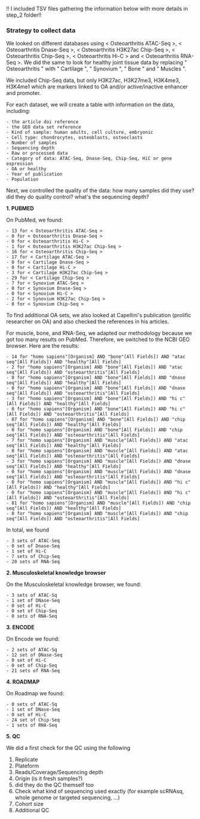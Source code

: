 !! I included TSV files gathering the information below with more details in step_2 folder!!
### Strategy to collect data

We looked on different databases using < Osteoarthritis ATAC-Seq >, < Osteoarthritis Dnase-Seq >, < Osteoarthritis H3K27ac Chip-Seq >, < Osteoarthritis Chip-Seq >, < Osteoarthritis Hi-C > and < Osteoarthritis RNA-Seq >.
We did the same to look for healthy joint tissue data by replacing " Osteoarthritis " with " Cartilage ", " Synovium ", " Bone " and " Muscles ". 

We included Chip-Seq data, but only H3K27ac, H3K27me3, H3K4me3, H3K4me1 which are markers linked to OA and/or active/inactive enhancer and promoter.

For each dataset, we will create a table with information on the data, including: 

    - the article doi reference
    - the GEO data set reference 
    - Kind of sample: human adults, cell culture, embryonic 
    - Cell type: chondrocytes, osteoblasts, osteoclasts
    - Number of samples
    - Sequencing depth
    - Raw or processed data
    - Category of data: ATAC-Seq, Dnase-Seq, Chip-Seq, HiC or gene expression
    - OA or healthy 
    - Year of publication
    - Population

Next, we controlled the quality of the data: how many samples did they use? did they do quality control? what's the sequencing depth?

**1. PUBMED**

On PubMed, we found: 

    - 13 for < Osteoarthritis ATAC-Seq >
    - 0 for < Osteoarthritis Dnase-Seq >
    - 0 for < Osteoarthritis Hi-C >
    - 1 for < Osteoarthritis H3K27ac Chip-Seq >
    - 16 for < Osteoarthritis Chip-Seq >
    - 17 for < Cartilage ATAC-Seq >
    - 0 for < Cartilage Dnase-Seq >
    - 0 for < Cartilage Hi-C >
    - 3 for < Cartilage H3K27ac Chip-Seq >
    - 29 for < Cartilage Chip-Seq >
    - 7 for < Synovium ATAC-Seq >
    - 0 for < Synovium Dnase-Seq >
    - 0 for < Synovium Hi-C >
    - 2 for < Synovium H3K27ac Chip-Seq >
    - 8 for < Synovium Chip-Seq >

To find additional OA sets, we also looked at Capellini's publication (prolific researcher on OA) and also checked the references in his articles.

For muscle, bone, and RNA-Seq, we adapted our methodology because we got too many results on PubMed. Therefore, we switched to the NCBI GEO browser. 
Here are the results:

    - 14 for "homo sapiens"[Organism] AND "bone"[All Fields]) AND "atac seq"[All Fields]) AND "healthy"[All Fields]
    - 2 for "homo sapiens"[Organism] AND "bone"[All Fields]) AND "atac seq"[All Fields]) AND "osteoarthritis"[All Fields]
    - 0 for "homo sapiens"[Organism] AND "bone"[All Fields]) AND "dnase seq"[All Fields]) AND "healthy"[All Fields]
    - 0 for "homo sapiens"[Organism] AND "bone"[All Fields]) AND "dnase seq"[All Fields]) AND "osteoarthritis"[All Fields]
    - 3 for "homo sapiens"[Organism] AND "bone"[All Fields]) AND "hi c"[All Fields]) AND "healthy"[All Fields]
    - 0 for "homo sapiens"[Organism] AND "bone"[All Fields]) AND "hi c"[All Fields]) AND "osteoarthritis"[All Fields]
    - 87 for "homo sapiens"[Organism] AND "bone"[All Fields]) AND "chip seq"[All Fields]) AND "healthy"[All Fields]
    - 0 for "homo sapiens"[Organism] AND "bone"[All Fields]) AND "chip seq"[All Fields]) AND "osteoarthritis"[All Fields]
    - 7 for "homo sapiens"[Organism] AND "muscle"[All Fields]) AND "atac seq"[All Fields]) AND "healthy"[All Fields] 
    - 0 for "homo sapiens"[Organism] AND "muscle"[All Fields]) AND "atac seq"[All Fields]) AND "osteoarthritis"[All Fields]
    - 3 for "homo sapiens"[Organism] AND "muscle"[All Fields]) AND "dnase seq"[All Fields]) AND "healthy"[All Fields]
    - 0 for "homo sapiens"[Organism] AND "muscle"[All Fields]) AND "dnase seq"[All Fields]) AND "osteoarthritis"[All Fields]
    - 0 for "homo sapiens"[Organism] AND "muscle"[All Fields]) AND "hi c"[All Fields]) AND "healthy"[All Fields]
    - 0 for "homo sapiens"[Organism] AND "muscle"[All Fields]) AND "hi c"[All Fields]) AND "osteoarthritis"[All Fields]
    - 81 for "homo sapiens"[Organism] AND "muscle"[All Fields]) AND "chip seq"[All Fields]) AND "healthy"[All Fields]
    - 0 for "homo sapiens"[Organism] AND "muscle"[All Fields]) AND "chip seq"[All Fields]) AND "osteoarthritis"[All Fields]
    
    
In total, we found 
   
    - 3 sets of ATAC-Seq
    - 0 set of Dnase-Seq
    - 1 set of Hi-C
    - 7 sets of Chip-Seq
    - 20 sets of RNA-Seq

**2. Musculoskeletal knowledge browser**

On the Musculoskeletal knowledge browser, we found:

    - 3 sets of ATAC-Sq
    - 1 set of DNase-Seq
    - 0 set of Hi-C
    - 0 set of Chip-Seq
    - 0 sets of RNA-Seq

**3. ENCODE**

On Encode we found:

    - 2 sets of ATAC-Sq
    - 12 set of DNase-Seq
    - 0 set of Hi-C
    - 0 set of Chip-Seq
    - 21 sets of RNA-Seq

**4. ROADMAP**

On Roadmap we found:

    - 0 sets of ATAC-Sq
    - 1 set of DNase-Seq
    - 0 set of Hi-C
    - 24 set of Chip-Seq
    - 1 sets of RNA-Seq


**5. QC**

We did a first check for the QC using the following 

1) Replicate 
2) Plateform
3) Reads/Coverage/Sequencing depth
4) Origin (is it fresh samples?)
5) did they do the QC themself too
6) Check what kind of sequencing used exactly (for example scRNAsq, whole genome or targeted sequencing, ...)
7) Cohort size
8) Additional QC




